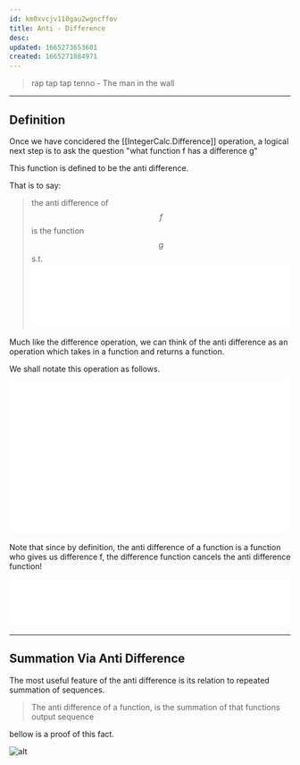 ```yaml
---
id: km0xvcjv110gau2wgncffov
title: Anti - Difference
desc: 
updated: 1665273653601
created: 1665271884971
---
```

> rap tap tap tenno
    - The man in the wall

___

## Definition

Once we have concidered the [[IntegerCalc.Difference]] operation, a logical next step is to ask the question "what function f has a difference g"

This function is defined to be the anti difference.

That is to say:

> the anti difference of $$f$$ is the function $$g$$ s.t.
![alt](./assets/images/anti_difference_example.svg)

Much like the difference operation, we can think of the anti difference as an operation which takes in a function and returns a function. 

We shall notate this operation as follows.

![alt](./assets/images/anti_difference_notation.svg)

Note that since by definition, the anti difference of a function is a function who gives us difference f,
the difference function cancels the anti difference function!

![alt](./assets/images/anti_cancel_therom.svg)

___

## Summation Via Anti Difference

The most useful feature of the anti difference is its relation to repeated summation of sequences.

> The anti difference of a function, is the summation of that functions output sequence 

bellow is a proof of this fact.

![alt](./assets/images/anit_diff_as_sum.svg)

